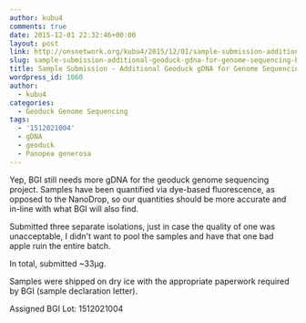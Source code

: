 ```yaml
---
author: kubu4
comments: true
date: 2015-12-01 22:32:46+00:00
layout: post
link: http://onsnetwork.org/kubu4/2015/12/01/sample-submission-additional-geoduck-gdna-for-genome-sequencing-bgi-2/
slug: sample-submission-additional-geoduck-gdna-for-genome-sequencing-bgi-2
title: Sample Submission - Additional Geoduck gDNA for Genome Sequencing @ BGI
wordpress_id: 1860
author:
  - kubu4
categories:
  - Geoduck Genome Sequencing
tags:
  - '1512021004'
  - gDNA
  - geoduck
  - Panopea generosa
---
```


Yep, BGI still needs more gDNA for the geoduck genome sequencing project. Samples have been quantified via dye-based fluorescence, as opposed to the NanoDrop, so our quantities should be more accurate and in-line with what BGI will also find.

Submitted three separate isolations, just in case the quality of one was unacceptable, I didn't want to pool the samples and have that one bad apple ruin the entire batch.

In total, submitted ~33μg.

Samples were shipped on dry ice with the appropriate paperwork required by BGI (sample declaration letter).

Assigned BGI Lot: 1512021004


